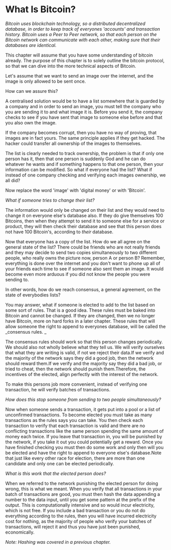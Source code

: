 # What Is Bitcoin?

_Bitcoin uses blockchain technology, so a distributed decentralized database, in order to keep track of everyones 'accounts' and transaction history. Bitcoin uses a Peer to Peer network, so that each person on the Bitcoin network can communicate with each other, making sure that their databases are identical._

This chapter will assume that you have some understanding of bitcoin already. The purpose of this chapter is to solely outline the bitcoin protocol, so that we can dive into the more technical aspects of Bitcoin.

Let's assume that we want to send an image over the internet, and the image is only allowed to be sent once.

How can we assure this?

A centralised solution would be to have a list somewhere that is guarded by a company and in order to send an image, you must tell the company who you are sending it to and what image it is. Before you send it, the company checks to see if you have sent that image to someone else before and that you also own the image.

If the company becomes corrupt, then you have no way of proving, that images are in fact yours. The same principle applies if they get hacked. The hacker could transfer all ownership of the images to themselves.

The list is clearly needed to track ownership, the problem is that if only one person has it, then that one person is suddenly God and he can do whatever he wants and if something happens to that one person, then your information can be modified. So what if everyone had the list? What if instead of one company checking and verifying each images ownership, we all did?

Now replace the word 'image' with 'digital money' or with 'Bitcoin'.

_What if someone tries to change their list?_

The information would only be changed on their list and they would need to change it on everyone else's database also. If they do give themselves 100 Bitcoins, then when they attempt to send it to someone else for a service or product, they will then check their database and see that this person does not have 100 Bitcoin's, according to _their_ database.

Now that everyone has a copy of the list. How do we all agree on the general state of the list? There could be friends who are not really friends and they may decide to send two copies simultaneously to two different people, who really owns the picture now, person A or person B? Remember, everything is done over the internet and you don't want to phone up all of your friends each time to see if someone also sent them an image. It would become even more arduous if you did not know the people you were sending to.

In other words, how do we reach consensus, a general agreement, on the state of everybodies lists?

You may answer, what if someone is elected to add to the list based on some sort of rules. That is a good idea. These rules must be baked into Bitcoin and cannot be changed. If they are changed, then we no longer have Bitcoin, more on hard forks in a later chapter. These rules that will allow someone the right to append to everyones database, will be called the _consensus rules. _

The consensus rules should work so that this person changes periodically. We should also not wholly believe what they tell us. We will verify ourselves that what they are writing is valid, if not we reject their data.If we verify and the majority of the network says they did a good job, then the network should reward them.If we verify and the majority say they did a bad job, or tried to cheat, then the network should punish them.Therefore, the incentives of the elected, align perfectly with the interest of the network.

To make this persons job more convenient, instead of verifying one transaction, he will verify batches of transactions.

_How does this stop someone from sending to two people simultaneously?_

Now when someone sends a transaction, it gets put into a pool or a list of unconfirmed transactions. To become elected you must take as many transactions as the rules says you can take. You then check each transaction to verify that each transaction is valid and there are no conflicting transactions like the same person spending the same amount of money each twice. If you leave that transaction in, you will be punished by the network, if you take it out you could potentially get a reward. Once you have finished checking you must then do some work and only then will you be elected and have the right to append to everyone else's database.Note that just like every other race for election, there are more than one candidate and only one can be elected periodically.

_What is this work that the elected person does?_

When we referred to the network punishing the elected person for doing wrong, this is what we meant. When you verify that all transactions in your batch of transactions are good, you must then hash the data appending a number to the data input, until you get some pattern at the prefix of the output. This is computationally intensive and so would incur electricity, which is not free. If you include a bad transaction or you do not do everything according to the rules, then you will have incurred electricity cost for nothing, as the majority of people who verify your batches of transactions, will reject it and thus you have just been punished, economically.  
  
_Note: Hashing was covered in a previous chapter._

